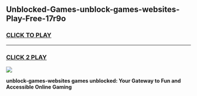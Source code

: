 
## Unblocked-Games-unblock-games-websites-Play-Free-17r9o
<h3>
<a href="https://premium76.site?title=unblock-games-websites&ref=10A">CLICK TO PLAY</a></h3>
<hr>

<h3>
<a href="https://premium76.site?title=unblock-games-websites&ref=10A">CLICK 2 PLAY</a>
  
</h3>

<a href="https://premium76.site?title=unblock-games-websites&ref=10A"><img src="https://clearcache.store/games.png"></a>


**unblock-games-websites games unblocked: Your Gateway to Fun and Accessible Online Gaming**
